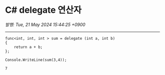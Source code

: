 # C# delegate 연산자

*발행: Tue, 21 May 2024 15:44:25 +0900*

---

<pre class="csharp" id="code_1716273606473"><code>func&lt;int, int, int &gt; sum = delegate (int a, int b)
{
	return a + b;
};

Console.WriteLine(sum(3,4));

7</code></pre>